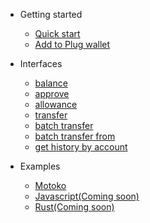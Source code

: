 - Getting started

  - [Quick start](quickstart.md)
  - [Add to Plug wallet](pages/add_to_wallet.md)
- Interfaces

  - [balance](./pages/interfaces/balance.md)
  - [approve](./pages/interfaces/approve.md)
  - [allowance](./pages/interfaces/allowance.md)
  - [transfer](./pages/interfaces/transfer.md)
  - [batch transfer](./pages/interfaces/batch_transfer.md)
  - [batch transfer from](./pages/interfaces/batch_transfer_from.md)
  - [get history by account](./pages/interfaces/get_history_by_account.md)
- Examples

  - [Motoko](./pages/examples/motoko.md)
  - [Javascript(Coming soon)](./pages/examples/javascript.md)
  - [Rust(Coming soon)](./pages/examples/rust.md)